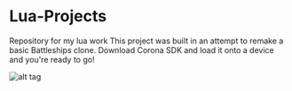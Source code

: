 # Lua-Projects
Repository for my lua work
This project was built in an attempt to remake a basic Battleships clone.
Download Corona SDK and load it onto a device and you're ready to go!

![alt tag](https://i.gyazo.com/3742a17333367237bfe21617b8ee6981.png)
